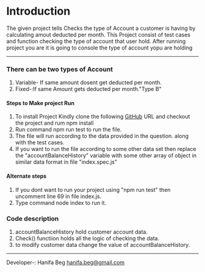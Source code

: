 # Introduction

The given project tells Checks the type of Account a customer is having by
calculating amout deducted per month.
This Project consist of test cases and function checking the type of account that user hold.
After running project you are it is going to console the type of account yopu are holding

---
### There can be two types of Account

1. Variable- If same amount dosent get deducted per month.
2. Fixed-:If same Amount gets deducted per month."Type B"



#### Steps to Make project Run


1. To install Project Kindly clone the following [GitHub](https://github.com/HanifaBeg/AccountType.git) URL and checkout the project
  and rum npm install
2. Run command npm run test to run the file.
3. The file will run according to the data provided in the question.
  along with the test cases.
4. If you want to run the file according to some other data set then replace the 
  "accountBalanceHistory" variable with some other array of object in similar data format
  in file "index.spec.js"

#### Alternate steps


1. If you dont want to run your project using "npm run test" then uncomment line 69
   in file index.js.
2. Type command node index to run it. 

### Code description
1. accountBalanceHistory hold customer account data.
2. Check() functiion holds all the logic of checking the data.
3. to modify customer data change the value of accountBalanceHistory.
---

Developer-:
Hanifa Beg
hanifa.beg@gmail.com

